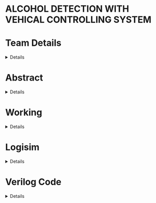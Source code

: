 

# ALCOHOL DETECTION WITH   VEHICAL CONTROLLING SYSTEM

# Team Details
<details> 
<summary> Details </summary> 


Semester :3rd Sem B.Tech.CSE ,
Section: S1,
Team Number:13
Team Members:
1) Bhakti Raju Karchi, 221CS116 ,bhaktirajukarchi.221cs116@nitk.edu.in
2) Hitha N,221CS130, hithan.221cs130@nitk.edu.in
3) P Devi Deepika ,221CS138, pdevideepika.221cs138@nitk.edu.in 


</details>

# Abstract
<details> 
<summary> Details </summary> 




This project is one of the important Sensor based project ideas. The main unit of this project is an “Alcohol sensor”. If the person inside the car has consumed alcohol then it is alcohol detection is done by the sensor. The sensor gives this signal to a comparator IC. The output of the comparator is connected to the microcontroller.

The microcontroller is the heart of this project. It is the CPU of the complete circuit. The microcontroller gives a high pulse to the buzzer circuit and the buzzer is turned on. At the same time, a relay is turned off. Due to this, the ignition of the car is deactivated. Alcohol Detection System with Buzzer Indication project is extended by adding an ignition key at the input and a DC motor at the output. The input Ignition key is given to the microcontroller. It is used to find out that the car is started. Whenever a key is inserted into the ignition lock at that time the alcohol detection process is started.

Applications of Alcohol Detector in Car:

“Alcohol Detector project” can be used in various vehicles for detecting whether the driver has consumed alcohol or not.
Breathing analyzer projects can also be used in various companies or organizations to detect the alcohol consumption of employees. An alcohol detection system in an automobile is a must feature that every cab or bus should have.

Advantages of the Alcohol Detector project:

“Alcohol Detection System in Cars” provides an automatic safety system for cars and other vehicles as well.

Future Development of the project:

We can implement GSM technology with an alcohol detector. So Alcohol detection & vehicle controlling through text SMS will inform the relatives or owners of the vehicle about the alcohol consumption.

We can implement GPS technology so that once alcohol detection is done, the system will find out the location of the vehicle. This project is called GPS tracker and alcohol detector with engine locking system using GSM.


</details>


# Working
<details> 
<summary> Details </summary> 



Alcohol detection and vehicle control systems are designed to enhance road safety by preventing individuals under the influence of alcohol from operating vehicles. These systems typically incorporate
breathalyzer technology to measure the driver's blood alcohol concentration (BAC). If a driver's BAC exceeds acertain threshold, the system may immobilize the vehicle or prevent it from starting, ensuring a safer driving environment. MQ-3 Alcohol Sensor: The MQ-3 sensor detects alcohol vapor concentration in the air and provides an analog output proportional to the alcohol level.Microcontroller (e.g., Arduino): This will interface with the MQ-3 sensor and process the analog output.LED or Buzzer (Optional): To indicate the status of the alcohol level (e.g., above the threshold). Here we have should use sequential logical gates (flip flops).there
a) Input –clock , alcohol level, rest. 
b) Output- Detection flag, detection counter. 
c) Alcohol level is 0 if alcohol is less than 127. 
d) Alcohol level is 1 if alcohol is greater than 127.


</details>



# Logisim
<details> 
<summary> Details </summary> 


![final logisim](![image](https://github.com/Bhaktirk269/DDS-MINI-PROJECT/assets/129278697/7c4d336e-3da9-46d9-98cf-0eeef9b101c5)



</details>

# Verilog Code
<details> 
<summary> Details </summary> 
  
                    module AlcoholDetection (
              input wire sensor_data,
                output wire alcohol_detected
    );
      // Alcohol detection logic based on sensor_data
    // Set alcohol_detected high if alcohol is detected
    endmodule

    module VehicleControl (
    input wire alcohol_detected,
    input wire ignition_request,
    input wire speed_request,
    output wire ignition_enabled,
    output wire speed_limit
);
    // Vehicle control logic based on alcohol_detected, ignition_request, and speed_request
    // Control ignition_enabled and set speed_limit accordingly
  endmodule

    module AlcoholDetectionVehicleControl (
    input wire sensor_data,
    input wire ignition_request,
    input wire speed_request,
    output wire alcohol_detected,
    output wire ignition_enabled,
    output wire speed_limit
);
       
        // Instantiate the AlcoholDetection module
        AlcoholDetection alcohol_detection_inst (
        .sensor_data(sensor_data),
        .alcohol_detected(alcohol_detected)
    );

            
            // Instantiate the VehicleControl module
            VehicleControl vehicle_control_inst (
        .alcohol_detected(alcohol_detected),
        .ignition_request(ignition_request),
        .speed_request(speed_request),
        .ignition_enabled(ignition_enabled),
        .speed_limit(speed_limit)
    );
      endmodule



          //Testbench

          `timescale 1ns/1ps

module tb_alcohol_vehicle;

    // Instantiate the modules
    AlcoholDetection alcohol_detection_inst (
        .sensor_data(sensor_data),
        .alcohol_detected(alcohol_detected)
    );

    VehicleControl vehicle_control_inst (
        .alcohol_detected(alcohol_detected),
        .ignition_request(ignition_request),
        .speed_request(speed_request),
        .ignition_enabled(ignition_enabled),
        .speed_limit(speed_limit)
    );

    // Declare signals for the modules
    wire sensor_data;
    wire ignition_request;
    wire speed_request;
    wire alcohol_detected;
    wire ignition_enabled;
    wire speed_limit;

    // Stimulus generation
    initial begin
        // Initialize inputs
        sensor_data = 0;
        ignition_request = 0;
        speed_request = 0;

        // Apply some test cases
        // Test case 1: No alcohol detected
        // Set sensor_data accordingly
        // Assert expected values for ignition_enabled and speed_limit

        // Test case 2: Alcohol detected
        // Set sensor_data accordingly
        // Assert expected values for ignition_enabled and speed_limit

        // ... Add more test cases as needed

        // Finish simulation after some time
        $finish;
    end

    // Monitor to display outputs
    always @ (posedge alcohol_detected or posedge ignition_enabled or posedge speed_limit) begin
        $display("Alcohol Detected: %b, Ignition Enabled: %b, Speed Limit: %b",
                 alcohol_detected, ignition_enabled, speed_limit);
    end

    endmodule





</details>






